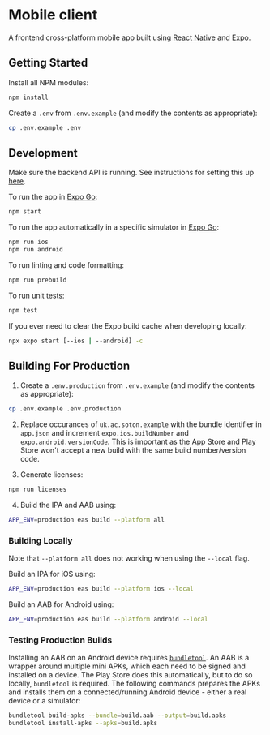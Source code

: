 # Mobile client

A frontend cross-platform mobile app built using [React Native](https://reactnative.dev) and [Expo](https://expo.dev).

## Getting Started

Install all NPM modules:
```bash
npm install
```

Create a `.env` from `.env.example` (and modify the contents as appropriate):
```bash
cp .env.example .env
```

## Development

Make sure the backend API is running. See instructions for setting this up [here](https://github.com/bilaalrashid/gdp/blob/main/backend/README.md).

To run the app in [Expo Go](https://expo.dev/expo-go):
```bash
npm start
```

To run the app automatically in a specific simulator in [Expo Go](https://expo.dev/expo-go):
```bash
npm run ios
npm run android
```

To run linting and code formatting:
```bash
npm run prebuild
```

To run unit tests:
```bash
npm test
```

If you ever need to clear the Expo build cache when developing locally:
```bash
npx expo start [--ios | --android] -c
```

## Building For Production

1. Create a `.env.production` from `.env.example` (and modify the contents as appropriate):
```bash
cp .env.example .env.production
```

2. Replace occurances of `uk.ac.soton.example` with the bundle identifier in `app.json` and increment `expo.ios.buildNumber` and `expo.android.versionCode`. This is important as the App Store and Play Store won't accept a new build with the same build number/version code.

3. Generate licenses:
```bash
npm run licenses
```

4. Build the IPA and AAB using:
```bash
APP_ENV=production eas build --platform all
```

### Building Locally

Note that `--platform all` does not working when using the `--local` flag.

Build an IPA for iOS using:
```bash
APP_ENV=production eas build --platform ios --local
```

Build an AAB for Android using:
```bash
APP_ENV=production eas build --platform android --local
```

### Testing Production Builds

Installing an AAB on an Android device requires [`bundletool`](https://github.com/google/bundletool). An AAB is a wrapper around multiple mini APKs, which each need to be signed and installed on a device. The Play Store does this automatically, but to do so locally, `bundletool` is required. The following commands prepares the APKs and installs them on a connected/running Android device - either a real device or a simulator:
```bash
bundletool build-apks --bundle=build.aab --output=build.apks
bundletool install-apks --apks=build.apks
```
